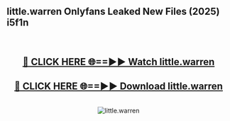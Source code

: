 <h2>little.warren Onlyfans Leaked New Files (2025) i5f1n</h2>
<br>
<div align="center">
<h2><a href="https://mediafiles.top/little.warren&ref=git" rel="nofollow">🔴 CLICK HERE 🌐==►► Watch little.warren</a></h2>
<h2><a href="https://mediafiles.top/little.warren&ref=git" rel="nofollow">🔴 CLICK HERE 🌐==►► Download little.warren</a></h2>
<br>
<a href="https://mediafiles.top/little.warren&ref=git" rel="nofollow" data-target="animated-image.originalLink"><img src="https://i.ibb.co.com/xMMVF88/686577567.gif" alt="little.warren" style="max-width: 100%; display: inline-block;" data-target="animated-image.originalImage"></a>
</div>
<br>
<br>